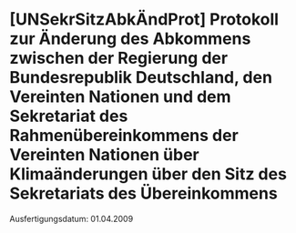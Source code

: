 # [UNSekrSitzAbkÄndProt] Protokoll zur Änderung des Abkommens zwischen der Regierung der Bundesrepublik Deutschland, den Vereinten Nationen und dem Sekretariat des Rahmenübereinkommens der Vereinten Nationen über Klimaänderungen über den Sitz des Sekretariats des Übereinkommens

Ausfertigungsdatum: 01.04.2009

 
